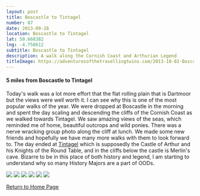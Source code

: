 ```yaml
---
layout: post
title: Boscastle to Tintagel
number: 87
date: 2013-09-28
location: Boscastle to Tintagel
lat: 50.668382
lng: -4.758612
subtitle: Boscastle to Tintagel
description: A walk along the Cornish Coast and Arthurian Legend
titleImage: https://adventuresofthetravellingtwins.com/2013-10-02-BoscastleToTintagel/P1010501.JPG
---
```


<h4>5 miles from Boscastle to Tintagel</h4>

Today's walk was a lot more effort that the flat rolling plain that is Dartmoor but the views were well worth it. I can see why this is one of the most popular walks of the year. 
We were dropped at Boscastle in the morning and spent the day scaling and descending the cliffs of the Cornish Coast as we walked towards Tintagel.
We saw amazing views of the seas, which reminded me of home, beautiful outcrops and wild ponies. There was a nerve wracking group photo along the cliff at lunch.
We made some new friends and hopefully we have many more walks with them to look forward to.
The day ended at <a target="_blank" href="http://www.english-heritage.org.uk/visit/places/tintagel-castle/">Tintagel</a> which is supposedly the Castle of Arthur and his Knights of the Round Table, and in the cliffs below the castle is Merlin's cave.
Bizarre to be in this place of both history and legend, I am starting to understand why so many History Majors are a part of OODs. 

<img src="https://adventuresofthetravellingtwins.com/2013-10-02-BoscastleToTintagel/P1010485.JPG" class="image1">
<img src="https://adventuresofthetravellingtwins.com/2013-10-02-BoscastleToTintagel/P1010477.JPG" class="image1">
<img src="https://adventuresofthetravellingtwins.com/2013-10-02-BoscastleToTintagel/P1010450.JPG" class="image1">
<img src="https://adventuresofthetravellingtwins.com/2013-10-02-BoscastleToTintagel/P1010464.JPG" class="image1">
<img src="https://adventuresofthetravellingtwins.com/2013-10-02-BoscastleToTintagel/P1010510.JPG" class="image1">
<img src="https://adventuresofthetravellingtwins.com/2013-10-02-BoscastleToTintagel/P1010504.JPG" class="image1">


<a href="https://adventuresofthetravellingtwins.com/">Return to Home Page</a>

